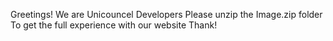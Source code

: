 Greetings! We are Unicouncel Developers
Please unzip the Image.zip folder
To get the full experience with our website
Thank!
